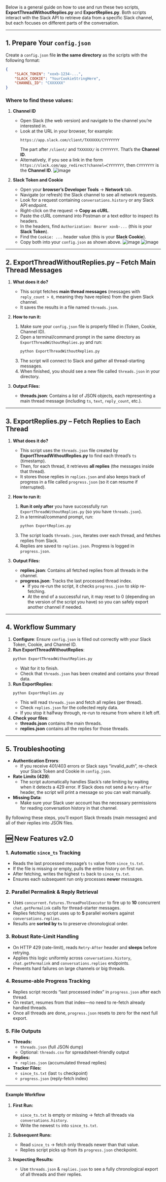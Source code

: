 Below is a general guide on how to use and run these two scripts, **ExportThreadWithoutReplies.py** and **ExportReplies.py**. Both scripts interact with the Slack API to retrieve data from a specific Slack channel, but each focuses on different parts of the conversation.

---

## 1. Prepare Your `config.json`
Create a `config.json` file **in the same directory** as the scripts with the following format:

```json
{
    "SLACK_TOKEN": "xoxb-1234-...",
    "SLACK_COOKIE": "YourCookieStringHere",
    "CHANNEL_ID": "CXXXXXX"
}
```

### Where to find these values:

1. **Channel ID**  
   - Open Slack (the web version) and navigate to the channel you’re interested in.  
   - Look at the URL in your browser, for example:  
     ```
     https://app.slack.com/client/TXXXXXX/CYYYYYYY
     ```
     The part after `/client/` and `TXXXXXX/` is `CYYYYYYY`. That’s the **Channel ID**.
   - Alternatively, if you see a link in the form `https://slack.com/app_redirect?channel=CYYYYYYY`, then `CYYYYYYY` is the **Channel ID**.
![image](https://github.com/user-attachments/assets/d257daf4-488c-4ed0-9770-97cce492edd8)


2. **Slack Token and Cookie**  
   - Open your **browser’s Developer Tools** → **Network** tab.  
   - Navigate (or refresh) the Slack channel to see all network requests.  
   - Look for a request containing `conversations.history` or any Slack API endpoint.  
   - Right-click on the request → **Copy as cURL**.  
   - Paste the cURL command into Postman or a text editor to inspect its headers.  
   - In the headers, find `Authorization: Bearer xoxb-...` (this is your **Slack Token**).  
   - Find the `Cookie: ...` header value (this is your **Slack Cookie**).  
   - Copy both into your `config.json` as shown above.
![image](https://github.com/user-attachments/assets/daf7e553-7f75-4f46-9a8d-2b415c6f999c)
![image](https://github.com/user-attachments/assets/281149a8-7249-4bea-b91d-bd27568b46d9)


---

## 2. **ExportThreadWithoutReplies.py** – Fetch Main Thread Messages
1. **What does it do?**  
   - This script fetches **main thread messages** (messages with `reply_count > 0`, meaning they have replies) from the given Slack channel.
   - It saves the results in a file named `threads.json`.

2. **How to run it:**
   1. Make sure your `config.json` file is properly filled in (Token, Cookie, Channel ID).
   2. Open a terminal/command prompt in the same directory as `ExportThreadWithoutReplies.py` and run:
      ```bash
      python ExportThreadWithoutReplies.py
      ```
   3. The script will connect to Slack and gather all thread-starting messages.
   4. When finished, you should see a new file called `threads.json` in your directory.

3. **Output Files:**
   - **threads.json**: Contains a list of JSON objects, each representing a main thread message (including `ts`, `text`, `reply_count`, etc.).

---

## 3. **ExportReplies.py** – Fetch Replies to Each Thread
1. **What does it do?**  
   - This script uses the `threads.json` file created by **ExportThreadWithoutReplies.py** to find each thread’s `ts` (timestamp).
   - Then, for each thread, it retrieves **all replies** (the messages inside that thread).
   - It stores those replies in `replies.json` and also keeps track of progress in a file called `progress.json` (so it can resume if interrupted).

2. **How to run it:**
   1. **Run it only after** you have successfully run `ExportThreadWithoutReplies.py` (so you have `threads.json`).
   2. In a terminal/command prompt, run:
      ```bash
      python ExportReplies.py
      ```
   3. The script loads `threads.json`, iterates over each thread, and fetches replies from Slack.
   4. Replies are saved to `replies.json`. Progress is logged in `progress.json`.

3. **Output Files:**
   - **replies.json**: Contains all fetched replies from all threads in the channel.
   - **progress.json**: Tracks the last processed thread index.  
     - If you re-run the script, it checks `progress.json` to skip re-fetching.  
     - At the end of a successful run, it may reset to 0 (depending on the version of the script you have) so you can safely export another channel if needed.

---

## 4. Workflow Summary

1. **Configure**: Ensure `config.json` is filled out correctly with your Slack Token, Cookie, and Channel ID.  
2. **Run ExportThreadWithoutReplies**:  
   ```bash
   python ExportThreadWithoutReplies.py
   ```
   - Wait for it to finish.  
   - Check that `threads.json` has been created and contains your thread data.
3. **Run ExportReplies**:  
   ```bash
   python ExportReplies.py
   ```
   - This will read `threads.json` and fetch all replies (per thread).  
   - Check `replies.json` for the collected reply data.  
   - If you stop it halfway through, re-run to resume from where it left off.
4. **Check your files**:  
   - **threads.json** contains the main threads.  
   - **replies.json** contains all the replies for those threads.

---

## 5. Troubleshooting

- **Authentication Errors**:  
  - If you receive 401/403 errors or Slack says “invalid_auth”, re-check your Slack Token and Cookie in `config.json`.
- **Rate Limits (429)**:  
  - The script automatically handles Slack’s rate limiting by waiting when it detects a 429 error. If Slack does not send a `Retry-After` header, the script will print a message so you can wait manually.
- **Missing Data**:  
  - Make sure your Slack user account has the necessary permissions for reading conversation history in that channel.

By following these steps, you’ll export Slack threads (main messages) and all of their replies into JSON files.


## 🆕 New Features v2.0

### 1. Automatic `since_ts` Tracking
- Reads the last processed message’s `ts` value from `since_ts.txt`.  
- If the file is missing or empty, pulls the entire history on first run.  
- After fetching, writes the highest `ts` back to `since_ts.txt`.  
- Ensures each subsequent run only processes **newer** messages.

### 2. Parallel Permalink & Reply Retrieval
- Uses `concurrent.futures.ThreadPoolExecutor` to fire up to **10** concurrent `chat.getPermalink` calls for thread-starter messages.  
- Replies fetching script uses up to **5** parallel workers against `conversations.replies`.  
- Results are **sorted by `ts`** to preserve chronological order.

### 3. Robust Rate-Limit Handling
- On HTTP 429 (rate-limit), reads `Retry-After` header and **sleeps** before retrying.  
- Applies this logic uniformly across `conversations.history`, `chat.getPermalink` and `conversations.replies` endpoints.  
- Prevents hard failures on large channels or big threads.

### 4. Resume-able Progress Tracking
- Replies script records “last processed index” in `progress.json` after each thread.  
- On restart, resumes from that index—no need to re-fetch already handled threads.  
- Once all threads are done, `progress.json` resets to zero for the next full export.

### 5. File Outputs
- **Threads:**  
  - `threads.json` (full JSON dump)  
  - Optional: `threads.csv` for spreadsheet-friendly output  
- **Replies:**  
  - `replies.json` (accumulated thread replies)  
- **Tracker Files:**  
  - `since_ts.txt` (last `ts` checkpoint)  
  - `progress.json` (reply-fetch index)

---

#### Example Workflow

1. **First Run:**  
   - `since_ts.txt` is empty or missing → fetch all threads via `conversations.history`.  
   - Write the newest `ts` into `since_ts.txt`.

2. **Subsequent Runs:**  
   - Read `since_ts` → fetch only threads newer than that value.  
   - Replies script picks up from its `progress.json` checkpoint.

3. **Inspecting Results:**  
   - Use `threads.json` & `replies.json` to see a fully chronological export of all threads and their replies.  
